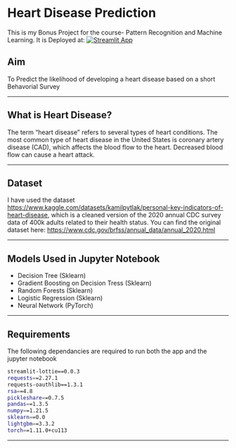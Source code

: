 # Heart Disease Prediction

This is my Bonus Project for the course- Pattern Recognition and Machine Learning.
It is Deployed at: [![Streamlit App](https://static.streamlit.io/badges/streamlit_badge_black_white.svg)](https://share.streamlit.io/amanthakur64/heartdiseaseprediction)



## Aim
To Predict the likelihood of developing a heart disease based on a short Behavorial Survey

---

## What is Heart Disease?

The term “heart disease” refers to several types of heart conditions. The most common type of heart disease in the United States is coronary artery disease (CAD), which affects the blood flow to the heart. Decreased blood flow can cause a heart attack.

---

## Dataset

I have used the dataset https://www.kaggle.com/datasets/kamilpytlak/personal-key-indicators-of-heart-disease,
which is a cleaned version of the 2020 annual CDC survey data of 400k adults related to their health status.
You can find the original dataset here: https://www.cdc.gov/brfss/annual_data/annual_2020.html

---

## Models Used in Jupyter Notebook

- Decision Tree (Sklearn)
- Gradient Boosting on Decision Tress (Sklearn)
- Random Forests (Sklearn)
- Logistic Regression (Sklearn)
- Neural Network (PyTorch)

---

## Requirements

The following dependancies are required to run both the app and the jupyter notebook

```sh
streamlit-lottie==0.0.3
requests==2.27.1
requests-oauthlib==1.3.1
rsa==4.8
pickleshare==0.7.5
pandas==1.3.5
numpy==1.21.5
sklearn==0.0
lightgbm==3.3.2
torch==1.11.0+cu113
```
---


